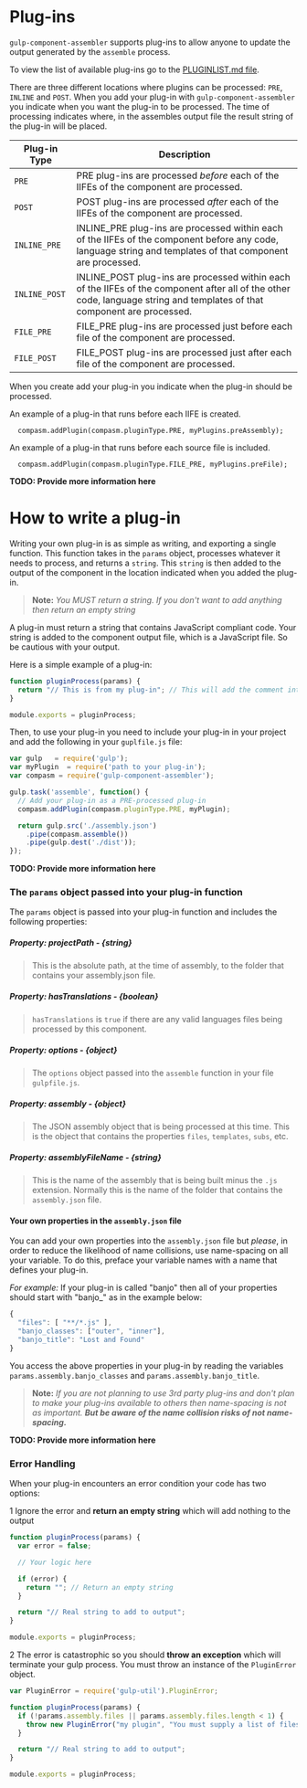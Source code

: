 Plug-ins
========

`gulp-component-assembler` supports plug-ins to allow anyone to update the output generated by the `assemble` process.

To view the list of available plug-ins go to the [PLUGINLIST.md file](PLUGINLIST.MD).

There are three different locations where plugins can be processed: `PRE`, `INLINE` and `POST`. When you add your plug-in with `gulp-component-assembler` you indicate when you want the plug-in to be processed. The time of processing indicates where, in the assembles output file the result string of the plug-in will be placed.

| Plug-in Type | Description |
| ----------- | ----------- |
| `PRE` | PRE plug-ins are processed *before* each of the IIFEs of the component are processed. |
| `POST` | POST plug-ins are processed *after* each of the IIFEs of the component are processed. |
| `INLINE_PRE` | INLINE_PRE plug-ins are processed within each of the IIFEs of the component before any code, language string and templates of that component are processed. |
| `INLINE_POST` | INLINE_POST plug-ins are processed within each of the IIFEs of the component after all of the other code, language string and templates of that component are processed. |
| `FILE_PRE` | FILE_PRE plug-ins are processed just before each file of the component are processed. |
| `FILE_POST` | FILE_POST plug-ins are processed just after each file of the component are processed. |

When you create add your plug-in you indicate when the plug-in should be processed.

An example of a plug-in that runs before each IIFE is created.

```JS
  compasm.addPlugin(compasm.pluginType.PRE, myPlugins.preAssembly);
```

An example of a plug-in that runs before each source file is included.

```JS
  compasm.addPlugin(compasm.pluginType.FILE_PRE, myPlugins.preFile);
```

**TODO: Provide more information here**

# How to write a plug-in

Writing your own plug-in is as simple as writing, and exporting a single function. This function takes in the `params` object, processes whatever it needs to process, and returns a `string`. This `string` is then added to the output of the component in the location indicated when you added the plug-in.
> **Note:** _You MUST return a string. If you don't want to add anything then return an empty string_

A plug-in must return a string that contains JavaScript compliant code. Your string is added to the component output file, which is a JavaScript file. So be cautious with your output.

Here is a simple example of a plug-in:

```js
function pluginProcess(params) {
  return "// This is from my plug-in"; // This will add the comment into the output file
}

module.exports = pluginProcess;
```

Then, to use your plug-in you need to include your plug-in in your project and add the following in your `guplfile.js` file:

```js
var gulp   = require('gulp');
var myPlugin  = require('path to your plug-in');
var compasm = require('gulp-component-assembler');

gulp.task('assemble', function() {
  // Add your plug-in as a PRE-processed plug-in
  compasm.addPlugin(compasm.pluginType.PRE, myPlugin);

  return gulp.src('./assembly.json')
    .pipe(compasm.assemble())
    .pipe(gulp.dest('./dist'));
});
```

**TODO: Provide more information here**



### The `params` object passed into your plug-in function

The `params` object is passed into your plug-in function and includes the following properties:

##### Property: projectPath - *{string}*
>This is the absolute path, at the time of assembly, to the folder that contains your assembly.json file.

##### Property: hasTranslations - *{boolean}*
>`hasTranslations` is `true` if there are any valid languages files being processed by this component.

##### Property: options - *{object}*
>The `options` object passed into the `assemble` function in your file `gulpfile.js`.

##### Property: assembly - *{object}*
>The JSON assembly object that is being processed at this time. This is the object that contains the properties `files`, `templates`, `subs`, etc.

##### Property: assemblyFileName - *{string}*
>This is the name of the assembly that is being built minus the `.js` extension. Normally this is the name of the folder that contains the `assembly.json` file.

#### Your own properties in the `assembly.json` file
You can add your own properties into the `assembly.json` file but *please*, in order to reduce the likelihood of name collisions, use name-spacing on all your variable. To do this, preface your variable names with a name that defines your plug-in.

*For example:* If your plug-in is called "banjo" then all of your properties should start with "banjo_" as in the example below:

```js
{
  "files": [ "**/*.js" ],
  "banjo_classes": ["outer", "inner"],
  "banjo_title": "Lost and Found"
}
```

You access the above properties in your plug-in by reading the variables `params.assembly.banjo_classes` and `params.assembly.banjo_title`.

> **Note:** _If you are not planning to use 3rd party plug-ins and don't plan to make your plug-ins available to others then name-spacing is not as important. **But be aware of the name collision risks of not name-spacing.**_

**TODO: Provide more information here**

### Error Handling

When your plug-in encounters an error condition your code has two options:

1 Ignore the error and **return an empty string** which will add nothing to the output

```js
function pluginProcess(params) {
  var error = false;

  // Your logic here

  if (error) {
    return ""; // Return an empty string
  }

  return "// Real string to add to output";
}

module.exports = pluginProcess;
```

2 The error is catastrophic so you should **throw an exception** which will terminate your gulp process. You must throw an instance of the `PluginError` object.

```js
var PluginError = require('gulp-util').PluginError;

function pluginProcess(params) {
  if (!params.assembly.files || params.assembly.files.length < 1) {
    throw new PluginError("my plugin", "You must supply a list of files");
  }

  return "// Real string to add to output";
}

module.exports = pluginProcess;
```
